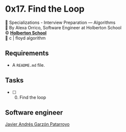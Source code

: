 # 0x17. Find the Loop
:open_file_folder: Specializations - Interview Preparation ― Algorithms  
:bust_in_silhouette: By Alexa Orrico, Software Engineer at Holberton School  
:copyright: **[Holberton School](https://www.holbertonschool.com/)**  
:bookmark: c | floyd algorithm

## Requirements
* A ```README.md``` file.

## Tasks
* [ ] 0. Find the loop

## Software engineer
[Javier Andrés Garzón Patarroyo](https://www.javierandresgp.com)
